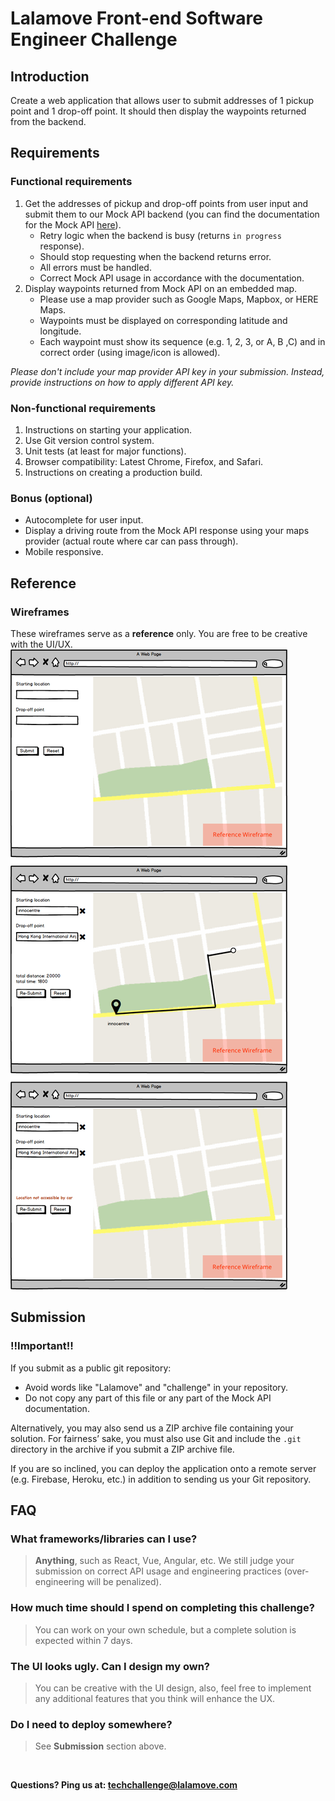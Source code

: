 # Lalamove Front-end Software Engineer Challenge
## Introduction
Create a web application that allows user to submit addresses of 1 pickup point and 1 drop-off point.
It should then display the waypoints returned from the backend.
​
## Requirements
### Functional requirements
1. Get the addresses of pickup and drop-off points from user input and submit them to our Mock API backend (you can find the documentation for the Mock API [here](https://github.com/lalamove/challenge/blob/master/mockApi/DOC.md)).
	- Retry logic when the backend is busy (returns `in progress` response).
	- Should stop requesting when the backend returns error.
	- All errors must be handled.
	- Correct Mock API usage in accordance with the documentation.
2. Display waypoints returned from Mock API on an embedded map.
	- Please use a map provider such as Google Maps, Mapbox, or HERE Maps.
	- Waypoints must be displayed on corresponding latitude and longitude.
	- Each waypoint must show its sequence (e.g. 1, 2, 3, or A, B ,C) and in correct order (using image/icon is allowed).

*Please don't include your map provider API key in your submission. Instead, provide instructions on how to apply different API key.*
​
### Non-functional requirements
1. Instructions on starting your application.
2. Use Git version control system.
3. Unit tests (at least for major functions).
4. Browser compatibility: Latest Chrome, Firefox, and Safari.
5. Instructions on creating a production build.
​
### Bonus (optional)
  - Autocomplete for user input.
  - Display a driving route from the Mock API response using your maps provider (actual route where car can pass through).
  - Mobile responsive.
​
## Reference
### Wireframes
These wireframes serve as a **reference** only. You are free to be creative with the UI/UX.  
![Wireframe](assets/llm-frontend-engineer-wireframe.png)
​
## Submission
### **!!Important!!**
If you submit as a public git repository:
- Avoid words like "Lalamove" and "challenge" in your repository.
- Do not copy any part of this file or any part of the Mock API documentation.  

Alternatively, you may also send us a ZIP archive file containing your solution. For fairness’ sake, you must also use Git and include the `.git` directory in the archive if you submit a ZIP archive file.

If you are so inclined, you can deploy the application onto a remote server (e.g. Firebase, Heroku, etc.) in addition to sending us your Git repository.
​
## FAQ
### What frameworks/libraries can I use?
> **Anything**, such as React, Vue, Angular, etc. We still judge your submission on correct API usage and engineering practices (over-engineering will be penalized).
### How much time should I spend on completing this challenge?
> You can work on your own schedule, but a complete solution is expected within 7 days.
### The UI looks ugly. Can I design my own?
> You can be creative with the UI design, also, feel free to implement any additional features that you think will enhance the UX.
### Do I need to deploy somewhere?
> See **Submission** section above.

​

**Questions? Ping us at: [techchallenge@lalamove.com](mailto:techchallenge@lalamove.com)**
